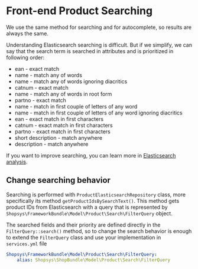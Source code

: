 # Front-end Product Searching
We use the same method for searching and for autocomplete, so results are always the same.

Understanding Elasticsearch searching is difficult.
But if we simplify, we can say that the search term is searched in attributes and is prioritized in following order:
* ean - exact match
* name - match any of words
* name - match any of words ignoring diacritics
* catnum - exact match
* name - match any of words in root form
* partno - exact match
* name - match in first couple of letters of any word
* name - match in first couple of letters of any word ignoring diacritics
* ean - exact match in first characters
* catnum - exact match in first characters
* partno - exact match in first characters
* short description - match anywhere
* description - match anywhere

If you want to improve searching, you can learn more in [Elasticsearch analysis](https://www.elastic.co/guide/en/elasticsearch/reference/current/analysis.html).

## Change searching behavior
Searching is performed with `ProductElasticsearchRepository` class, more specifically its method `getProductIdsBySearchText()`.
This method gets product IDs from Elasticsearch with a query that is represented by `Shopsys\FrameworkBundle\Model\Product\Search\FilterQuery` object.

The searched fields and their priority are defined directly in the `FilterQuery::search()` method,
so to change the search behavior is enough to extend the `FilterQuery` class and use your implementation in `services.yml` file
```yaml
Shopsys\FrameworkBundle\Model\Product\Search\FilterQuery:
    alias: Shopsys\ShopBundle\Model\Product\Search\FilterQuery
```
